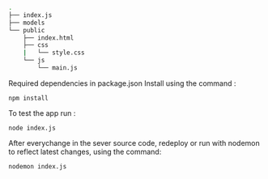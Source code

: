 ```bash
.
├── index.js
├── models
└── public
    ├── index.html
    ├── css
    |   └── style.css
    └── js
        └── main.js
```

Required dependencies in package.json
Install using the command :
```
npm install
```

To test the app run :
```
node index.js
```

After everychange in the sever source code, redeploy or run with nodemon to reflect latest changes, using the command:

```
nodemon index.js
```
